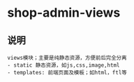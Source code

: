 # shop-admin-views


## 说明
```
views模块；主要是纯静态资源，方便前后完全分离
- static 静态资源，如js,css,image,html
- templates: 前端页面及模板；如html，ftl等
```